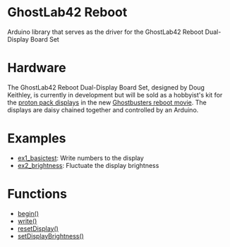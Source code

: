 # GhostLab42 Reboot
Arduino library that serves as the driver for the GhostLab42 Reboot Dual-Display Board Set

# Hardware
The GhostLab42 Reboot Dual-Display Board Set, designed by Doug Keithley, is currently in development but will be sold as a hobbyist's kit for the [proton pack displays](https://twitter.com/paulfeig/status/615866469830758400) in the new [Ghostbusters reboot movie](https://en.wikipedia.org/wiki/Ghostbusters_(2016_film)). The displays are daisy chained together and controlled by an Arduino.

# Examples
* [ex1_basictest](https://github.com/jaredpetersen/ghostlab42reboot/blob/master/examples/ex1_basictest/ex1_basictest.ino): Write numbers to the display
* [ex2_brightness](https://github.com/jaredpetersen/ghostlab42reboot/blob/master/examples/ex3_brightness/ex3_brightness.ino): Fluctuate the display brightness

# Functions
* [begin()](https://github.com/jaredpetersen/ghostlab42reboot/blob/master/documentation/functions/begin.md)
* [write()](https://github.com/jaredpetersen/ghostlab42reboot/blob/master/documentation/functions/write.md)
* [resetDisplay()](https://github.com/jaredpetersen/ghostlab42reboot/blob/master/documentation/functions/resetdisplay.md)
* [setDisplayBrightness()](https://github.com/jaredpetersen/ghostlab42reboot/blob/master/documentation/functions/setdisplaybrightness.md)
